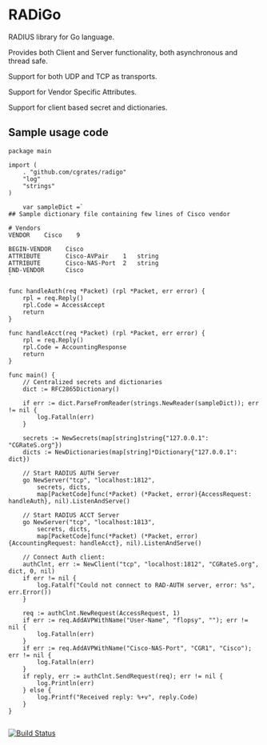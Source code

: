 # RADiGo

RADIUS library for Go language. 

Provides both Client and Server functionality, both asynchronous and thread safe.

Support for both UDP and TCP as transports.

Support for Vendor Specific Attributes.

Support for client based secret and dictionaries.


## Sample usage code ##
```
package main

import (
	. "github.com/cgrates/radigo"
	"log"
	"strings"
)

	var sampleDict =`
## Sample dictionary file containing few lines of Cisco vendor

# Vendors
VENDOR    Cisco    9

BEGIN-VENDOR    Cisco
ATTRIBUTE       Cisco-AVPair    1   string
ATTRIBUTE       Cisco-NAS-Port  2	string
END-VENDOR      Cisco
`

func handleAuth(req *Packet) (rpl *Packet, err error) {
	rpl = req.Reply()
	rpl.Code = AccessAccept
	return
}

func handleAcct(req *Packet) (rpl *Packet, err error) {
	rpl = req.Reply()
	rpl.Code = AccountingResponse
	return
}

func main() {
	// Centralized secrets and dictionaries
	dict := RFC2865Dictionary()

	if err := dict.ParseFromReader(strings.NewReader(sampleDict)); err != nil {
		log.Fatalln(err)
	}

	secrets := NewSecrets(map[string]string{"127.0.0.1": "CGRateS.org"})
	dicts := NewDictionaries(map[string]*Dictionary{"127.0.0.1": dict})

	// Start RADIUS AUTH Server
	go NewServer("tcp", "localhost:1812",
		secrets, dicts,
		map[PacketCode]func(*Packet) (*Packet, error){AccessRequest: handleAuth}, nil).ListenAndServe()

	// Start RADIUS ACCT Server
	go NewServer("tcp", "localhost:1813",
		secrets, dicts,
		map[PacketCode]func(*Packet) (*Packet, error){AccountingRequest: handleAcct}, nil).ListenAndServe()

	// Connect Auth client:
	authClnt, err := NewClient("tcp", "localhost:1812", "CGRateS.org", dict, 0, nil)
	if err != nil {
		log.Fatalf("Could not connect to RAD-AUTH server, error: %s", err.Error())
	}

	req := authClnt.NewRequest(AccessRequest, 1)
	if err := req.AddAVPWithName("User-Name", "flopsy", ""); err != nil {
		log.Fatalln(err)
	}
	if err := req.AddAVPWithName("Cisco-NAS-Port", "CGR1", "Cisco"); err != nil {
		log.Fatalln(err)
	}
	if reply, err := authClnt.SendRequest(req); err != nil {
		log.Println(err)
	} else {
		log.Printf("Received reply: %+v", reply.Code)
	}
}


```
[![Build Status](https://secure.travis-ci.org/cgrates/radigo.png)](http://travis-ci.org/cgrates/radigo)
